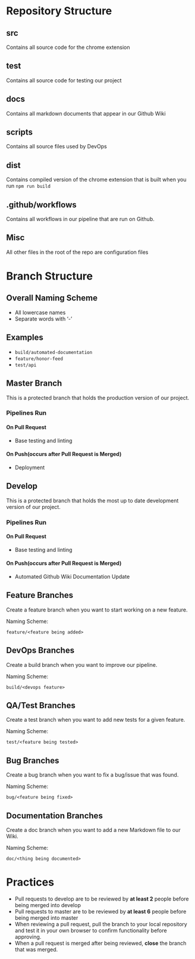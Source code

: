 # Repository Structure

## src
Contains all source code for the chrome extension

## test
Contains all source code for testing our project

## docs
Contains all markdown documents that appear in our Github Wiki

## scripts
Contains all source files used by DevOps

## dist
Contains compiled version of the chrome extension that is built when you run `npm run build`

## .github/workflows
Contains all workflows in our pipeline that are run on Github.

## Misc
All other files in the root of the repo are configuration files

# Branch Structure
## Overall Naming Scheme
*  All lowercase names
*  Separate words with ‘-’

## Examples
*  `build/automated-documentation`
*  `feature/honor-feed`
*  `test/api`

## Master Branch
This is a protected branch that holds the production version of our project.

### Pipelines Run

#### On Pull Request

* Base testing and linting

#### On Push(occurs after Pull Request is Merged)

* Deployment

## Develop

This is a protected branch that holds the most up to date development version of our project.

### Pipelines Run

#### On Pull Request

* Base testing and linting

#### On Push(occurs after Pull Request is Merged)

* Automated Github Wiki Documentation Update


## Feature Branches
Create a feature branch when you want to start working on a new feature.

Naming Scheme:

`feature/<feature being added>`

## DevOps Branches
Create a build branch when you want to improve our pipeline.

Naming Scheme:

`build/<devops feature>`

## QA/Test Branches
Create a test branch when you want to add new tests for a given feature.

Naming Scheme:

`test/<feature being tested>`

## Bug Branches
Create a bug branch when you want to fix a bug/issue that was found.

Naming Scheme:

`bug/<feature being fixed>`

## Documentation Branches
Create a doc branch when you want to add a new Markdown file to our Wiki.

Naming Scheme:

`doc/<thing being documented>`

# Practices
* Pull requests to develop are to be reviewed by **at least 2** people before being merged into develop
* Pull requests to master are to be reviewed by **at least 6** people before being merged into master
* When reviewing a pull request, pull the branch to your local repository and test it in your own browser to confirm functionality before approving.
* When a pull request is merged after being reviewed, **close** the branch that was merged.
